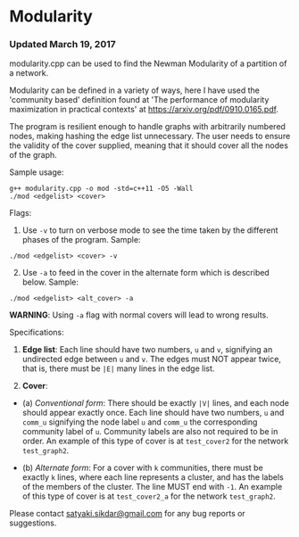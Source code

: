 # Modularity
### Updated March 19, 2017

modularity.cpp can be used to find the Newman Modularity of a partition of a network.

Modularity can be defined in a variety of ways, here I have used the 'community
based' definition found at 'The performance of modularity maximization in
practical contexts' at https://arxiv.org/pdf/0910.0165.pdf.

The program is resilient enough to handle graphs with arbitrarily numbered nodes,
making hashing the edge list unnecessary. The user needs to ensure the validity
of the cover supplied, meaning that it should cover all the nodes of the graph.

Sample usage:
```
g++ modularity.cpp -o mod -std=c++11 -O5 -Wall
./mod <edgelist> <cover>
```

Flags:
1. Use ```-v``` to turn on verbose mode to see the time taken by the different phases
of the program.
Sample:
```
./mod <edgelist> <cover> -v
```

2. Use ```-a``` to feed in the cover in the alternate form which is described below.
Sample:
```
./mod <edgelist> <alt_cover> -a
```
**WARNING**: Using ```-a``` flag with normal covers will lead to wrong results.

Specifications:
1. **Edge list**:
Each line should have two numbers, ```u``` and ```v```, signifying an undirected
edge between ```u``` and ```v```. The edges must NOT appear twice, that is, there
must be ```|E|``` many lines in the edge list.

2. **Cover**:
- (a) *Conventional form*: There should be exactly ```|V|``` lines, and each node
should appear exactly once. Each line should have two numbers, ```u``` and ```comm_u```
signifying the node label ```u``` and ```comm_u``` the corresponding community
label of ```u```. Community labels are also not required to be in order.
An example of this type of cover is at ```test_cover2``` for the network ```test_graph2```.

- (b) *Alternate form*: For a cover with ```k``` communities, there must be exactly ```k```
lines, where each line represents a cluster, and has the labels of the members
of the cluster. The line MUST end with ```-1```.
An example of this type of cover is at ```test_cover2_a``` for the network ```test_graph2```.


Please contact satyaki.sikdar@gmail.com for any bug reports or suggestions.
